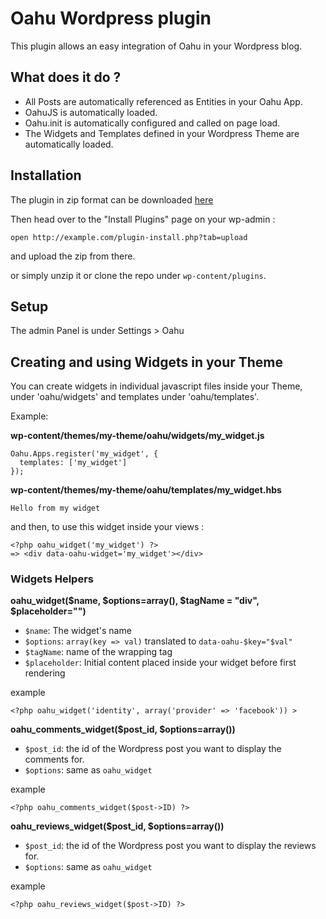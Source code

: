 # Oahu Wordpress plugin

This plugin allows an easy integration of Oahu in your Wordpress blog.

## What does it do ?

* All Posts are automatically referenced as Entities in your Oahu App.
* OahuJS is automatically loaded.
* Oahu.init is automatically configured and called on page load.
* The Widgets and Templates defined in your Wordpress Theme are automatically loaded.


## Installation

The plugin in zip format can be downloaded [here](https://github.com/sixdegrees/oahu-wordpress-plugin/archive/master.zip)

Then head over to the "Install Plugins" page on your wp-admin : 

    open http://example.com/plugin-install.php?tab=upload

and upload the zip from there.

or simply unzip it or clone the repo under `wp-content/plugins`.

## Setup

The admin Panel is under Settings > Oahu

## Creating and using Widgets in your Theme

You can create widgets in individual javascript files inside your Theme, under 'oahu/widgets'
and templates under 'oahu/templates'.

Example: 

**wp-content/themes/my-theme/oahu/widgets/my_widget.js**

    Oahu.Apps.register('my_widget', { 
      templates: ['my_widget']
    });

**wp-content/themes/my-theme/oahu/templates/my_widget.hbs**

    Hello from my widget

and then, to use this widget inside your views : 

    <?php oahu_widget('my_widget') ?>
    => <div data-oahu-widget='my_widget'></div>


### Widgets Helpers


**oahu_widget($name, $options=array(), $tagName = "div", $placeholder="")**

* `$name`: The widget's name
* `$options`: `array(key => val)` translated to `data-oahu-$key="$val"`
* `$tagName`: name of the wrapping tag
* `$placeholder`: Initial content placed inside your widget before first rendering


example

    <?php oahu_widget('identity', array('provider' => 'facebook')) >

**oahu_comments_widget($post_id, $options=array())**

* `$post_id`: the id of the Wordpress post you want to display the comments for.
* `$options`: same as `oahu_widget`


example

    <?php oahu_comments_widget($post->ID) ?>

**oahu_reviews_widget($post_id, $options=array())**

* `$post_id`: the id of the Wordpress post you want to display the reviews for.
* `$options`: same as `oahu_widget`


example

    <?php oahu_reviews_widget($post->ID) ?>
